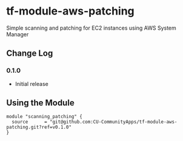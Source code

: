 # tf-module-aws-patching

Simple scanning and patching for EC2 instances using AWS System Manager

## Change Log

### 0.1.0
- Initial release

## Using the Module

```
module "scanning_patching" {
  source      = "git@github.com:CU-CommunityApps/tf-module-aws-patching.git?ref=v0.1.0"
}
```
